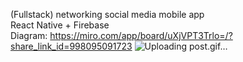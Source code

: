 (Fullstack) networking social media mobile app
<br>React Native + Firebase 
<br>Diagram: https://miro.com/app/board/uXjVPT3Trlo=/?share_link_id=998095091723
![Uploading post.gif…]()
